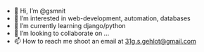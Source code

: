 - 👋 Hi, I’m @gsmnit
- 👀 I’m interested in web-development, automation, databases
- 🌱 I’m currently learning django/python 
- 💞️ I’m looking to collaborate on ...
- 📫 How to reach me shoot an email at 31g.s.gehlot@gmail.com

<!---
gsmnit/gsmnit is a ✨ special ✨ repository because its `README.md` (this file) appears on your GitHub profile.
You can click the Preview link to take a look at your changes.
--->
